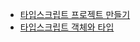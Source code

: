 - [타입스크립트 프로젝트 만들기](https://thdwlsgus0.tistory.com/133)
- [타입스크립트 객체와 타입](https://thdwlsgus0.tistory.com/134)